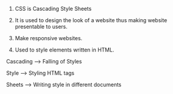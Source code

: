 1. CSS is Cascading Style Sheets
   
2. It is used to design the look of a website thus making website presentable to users.
   
3. Make responsive websites.
   
4. Used to style elements written in HTML.

Cascading --> Falling of Styles

Style     --> Styling HTML tags

Sheets    --> Writing style in different documents
